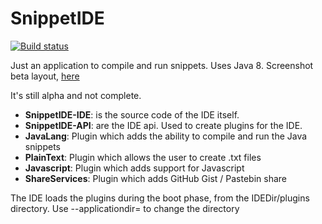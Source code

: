 # SnippetIDE

[![Build status](https://ci.appveyor.com/api/projects/status/9ptq41x6567m9hjj?svg=true)](https://ci.appveyor.com/project/rrev/snippetide)

Just an application to compile and run snippets. Uses Java 8. Screenshot beta layout, [here](http://i.imgur.com/pka5IYI.png)

It's still alpha and not complete.

- **SnippetIDE-IDE**: is the source code of the IDE itself. 
- **SnippetIDE-API**: are the IDE api. Used to create plugins for the IDE.
- **JavaLang**: Plugin which adds the ability to compile and run the Java snippets
- **PlainText**: Plugin which allows the user to create .txt files
- **Javascript**: Plugin which adds support for Javascript
- **ShareServices**: Plugin which adds GitHub Gist / Pastebin share

The IDE loads the plugins during the boot phase, from the IDEDir/plugins directory. Use --applicationdir= to change the directory
